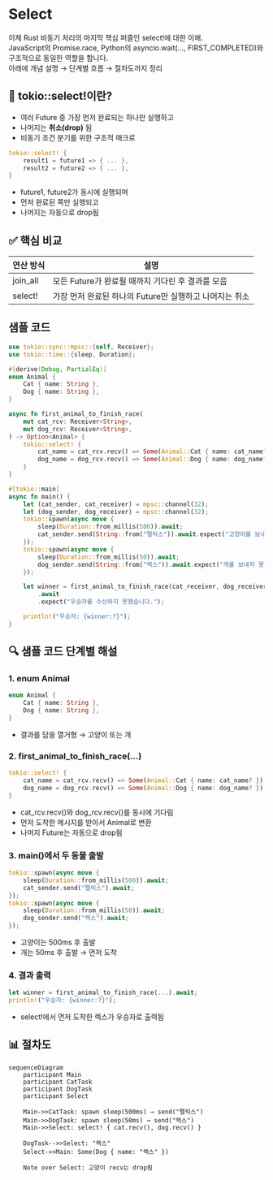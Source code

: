 # Select
이제 Rust 비동기 처리의 마지막 핵심 퍼즐인 select!에 대한 이해.  
JavaScript의 Promise.race, Python의 asyncio.wait(..., FIRST_COMPLETED)와 구조적으로 동일한 역할을 합니다.  
아래에 개념 설명 → 단계별 흐름 → 절차도까지 정리

## 🧩 tokio::select!이란?
- 여러 Future 중 가장 먼저 완료되는 하나만 실행하고
- 나머지는 **취소(drop)** 됨
- 비동기 조건 분기를 위한 구조적 매크로
```rust
tokio::select! {
    result1 = future1 => { ... },
    result2 = future2 => { ... },
}
```

- future1, future2가 동시에 실행되며
- 먼저 완료된 쪽만 실행되고
- 나머지는 자동으로 drop됨

## ✅ 핵심 비교
| 연산 방식   | 설명                                                  |
|-------------|-------------------------------------------------------|
| join_all    | 모든 Future가 완료될 때까지 기다린 후 결과를 모음     |
| select!     | 가장 먼저 완료된 하나의 Future만 실행하고 나머지는 취소 |


## 샘플 코드
```rust
use tokio::sync::mpsc::{self, Receiver};
use tokio::time::{sleep, Duration};

#[derive(Debug, PartialEq)]
enum Animal {
    Cat { name: String },
    Dog { name: String },
}

async fn first_animal_to_finish_race(
    mut cat_rcv: Receiver<String>,
    mut dog_rcv: Receiver<String>,
) -> Option<Animal> {
    tokio::select! {
        cat_name = cat_rcv.recv() => Some(Animal::Cat { name: cat_name? }),
        dog_name = dog_rcv.recv() => Some(Animal::Dog { name: dog_name? })
    }
}

#[tokio::main]
async fn main() {
    let (cat_sender, cat_receiver) = mpsc::channel(32);
    let (dog_sender, dog_receiver) = mpsc::channel(32);
    tokio::spawn(async move {
        sleep(Duration::from_millis(500)).await;
        cat_sender.send(String::from("펠릭스")).await.expect("고양이를 보내지 못했습니다.");
    });
    tokio::spawn(async move {
        sleep(Duration::from_millis(50)).await;
        dog_sender.send(String::from("렉스")).await.expect("개를 보내지 못했습니다.");
    });

    let winner = first_animal_to_finish_race(cat_receiver, dog_receiver)
        .await
        .expect("우승자를 수신하지 못했습니다.");

    println!("우승자: {winner:?}");
}

```

## 🔍 샘플 코드 단계별 해설
### 1. enum Animal
```rust
enum Animal {
    Cat { name: String },
    Dog { name: String },
}
```

- 결과를 담을 열거형 → 고양이 또는 개

### 2. first_animal_to_finish_race(...)
```rust
tokio::select! {
    cat_name = cat_rcv.recv() => Some(Animal::Cat { name: cat_name? }),
    dog_name = dog_rcv.recv() => Some(Animal::Dog { name: dog_name? })
}
```

- cat_rcv.recv()와 dog_rcv.recv()를 동시에 기다림
- 먼저 도착한 메시지를 받아서 Animal로 변환
- 나머지 Future는 자동으로 drop됨

### 3. main()에서 두 동물 출발
```rust
tokio::spawn(async move {
    sleep(Duration::from_millis(500)).await;
    cat_sender.send("펠릭스").await;
});
tokio::spawn(async move {
    sleep(Duration::from_millis(50)).await;
    dog_sender.send("렉스").await;
});
```

- 고양이는 500ms 후 출발
- 개는 50ms 후 출발 → 먼저 도착

### 4. 결과 출력
```rust
let winner = first_animal_to_finish_race(...).await;
println!("우승자: {winner:?}");
```

- select!에서 먼저 도착한 렉스가 우승자로 출력됨

## 📊 절차도
```mermaid
sequenceDiagram
    participant Main
    participant CatTask
    participant DogTask
    participant Select

    Main->>CatTask: spawn sleep(500ms) → send("펠릭스")
    Main->>DogTask: spawn sleep(50ms) → send("렉스")
    Main->>Select: select! { cat.recv(), dog.recv() }

    DogTask-->>Select: "렉스"
    Select->>Main: Some(Dog { name: "렉스" })

    Note over Select: 고양이 recv는 drop됨

```






